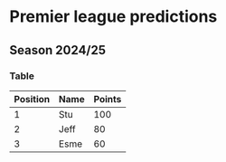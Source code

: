# Premier league predictions
## Season 2024/25

### Table

| Position | Name | Points |
|----------|------|--------|
| 1        | Stu  | 100    |
| 2        | Jeff | 80     |
| 3        | Esme | 60     |
